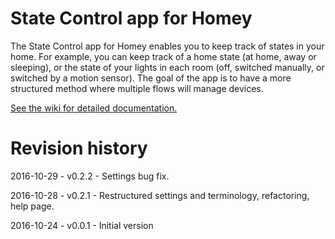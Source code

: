 # State Control app for Homey

The State Control app for Homey enables you to keep track of states in your home. For example, you can keep track of a home state (at home, away or sleeping), or the state of your lights in each room (off, switched manually, or switched by a motion sensor).
The goal of the app is to have a more structured method where multiple flows will manage devices.

[See the wiki for detailed documentation.](https://github.com/SergeRegoor/nl.regoor.statecontrol/wiki)

# Revision history

2016-10-29 - v0.2.2 - Settings bug fix.

2016-10-28 - v0.2.1 - Restructured settings and terminology, refactoring, help page.

2016-10-24 - v0.0.1 - Initial version
